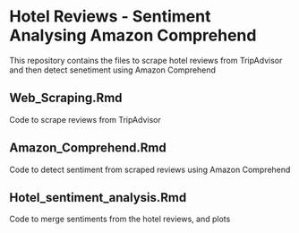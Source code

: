 # Hotel Reviews - Sentiment Analysing Amazon Comprehend

This repository contains the files to scrape hotel reviews from TripAdvisor and then detect senetiment using Amazon Comprehend

## Web_Scraping.Rmd 
Code to scrape reviews from TripAdvisor

## Amazon_Comprehend.Rmd
Code to detect sentiment from scraped reviews using Amazon Comprehend

## Hotel_sentiment_analysis.Rmd
Code to merge sentiments from the hotel reviews, and plots
